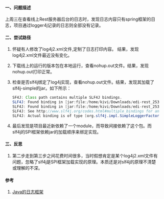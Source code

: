 #### 一、问题描述

上周三在查看线上Rest服务器后台的日志时，发现日志内容只有spring框架的日志，项目通过logger4j记录的日志则全部没有记录。

#### 二、尝试路径

1. 怀疑有人修改了log4j2.xml文件,定制了日志打印内容。 结果，发现log4j2.xml文件最近没有变化。

2. 下载线上的运行的版本包在本地运行，查看nohup.out文件。结果，发现nohup.out打印正常。

3. 检查是否slf4j绑定了log4j实现，查看nohup.out文件。结果，发现其加载了slf4j-simple的jar。如下所示：
   
   ```java
   SF4J: Class path contains multiple SLF4J bindings.
   SLF4J: Found binding in [jar:file:/home/kivi/Downloads/edi-rest_253244_T_7c14b96_2019.09.18-11.36.43/lib/slf4j-simple-1.7.22.jar!/org/slf4j/impl/StaticLoggerBinder.class]
   SLF4J: Found binding in [jar:file:/home/kivi/Downloads/edi-rest_253244_T_7c14b96_2019.09.18-11.36.43/lib/log4j-slf4j-impl-2.9.1.jar!/org/slf4j/impl/StaticLoggerBinder.class]
   SLF4J: See http://www.slf4j.org/codes.html#multiple_bindings for an explanation.
   SLF4J: Actual binding is of type [org.slf4j.impl.SimpleLoggerFactory]
   ```

4. 最后发现是项目最近新依赖了一个module，而导致间接依赖了这个包。而slf4j的SPI框架依赖jar的加载顺序来绑定实现。

#### 三、反思

1. 第二步走到第三步之间花费时间很多，当时假想肯定是某个log4j2.xml文件有问题，忽略了slf4j是SPI框架加载实现的原理。本质还是对slf4j的原理不清楚或理解的不深。

#### 参考

1. [Java的日志框架](../../3.Java/1.JavaSE/11.Java的日志框架.md)
